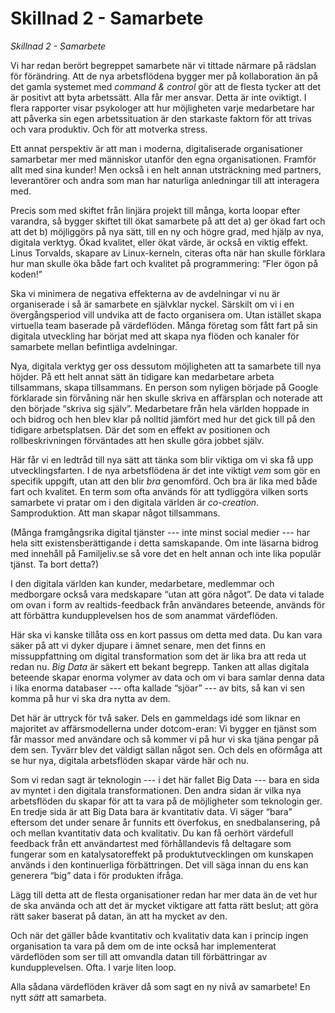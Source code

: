 # Skillnad 2 - Samarbete

_Skillnad 2 - Samarbete_

Vi har redan berört begreppet samarbete när vi tittade närmare på rädslan för förändring. Att de nya arbetsflödena bygger mer på kollaboration än på det gamla systemet med _command & control_ gör att de flesta tycker att det är positivt att byta arbetssätt. Alla får mer ansvar. Detta är inte oviktigt. I flera rapporter visar psykologer att hur möjligheten varje medarbetare har att påverka sin egen arbetssituation är den starkaste faktorn för att trivas och vara produktiv. Och för att motverka stress.

Ett annat perspektiv är att man i moderna, digitaliserade organisationer samarbetar mer med människor utanför den egna organisationen. Framför allt med sina kunder! Men också i en helt annan utsträckning med partners, leverantörer och andra som man har naturliga anledningar till att interagera med.

Precis som med skiftet från linjära projekt till många, korta loopar efter varandra, så bygger skiftet till ökat samarbete på att det a\) ger ökad fart och att det b\) möjliggörs på nya sätt, till en ny och högre grad, med hjälp av nya, digitala verktyg. Ökad kvalitet, eller ökat värde, är också en viktig effekt. Linus Torvalds, skapare av Linux-kerneln, citeras ofta när han skulle förklara hur man skulle öka både fart och kvalitet på programmering: “Fler ögon på koden!”

Ska vi minimera de negativa effekterna av de avdelningar vi nu är organiserade i så är samarbete en självklar nyckel. Särskilt om vi i en övergångsperiod vill undvika att de facto organisera om. Utan istället skapa virtuella team baserade på värdeflöden. Många företag som fått fart på sin digitala utveckling har börjat med att skapa nya flöden och kanaler för samarbete mellan befintliga avdelningar.

Nya, digitala verktyg ger oss dessutom möjligheten att ta samarbete till nya höjder. På ett helt annat sätt än tidigare kan medarbetare arbeta tillsammans, skapa tillsammans. En person som nyligen började på Google förklarade sin förvåning när hen skulle skriva en affärsplan och noterade att den började “skriva sig själv”. Medarbetare från hela världen hoppade in och bidrog och hen blev klar på nolltid jämfört med hur det gick till på den tidigare arbetsplatsen. Där det som en effekt av positionen och rollbeskrivningen förväntades att hen skulle göra jobbet själv.

Här får vi en ledtråd till nya sätt att tänka som blir viktiga om vi ska få upp utvecklingsfarten. I de nya arbetsflödena är det inte viktigt _vem_ som gör en specifik uppgift, utan att den blir _bra_ genomförd. Och bra är lika med både fart och kvalitet. En term som ofta används för att tydliggöra vilken sorts samarbete vi pratar om i den digitala världen är _co-creation_. Samproduktion. Att man skapar något tillsammans.

\(Många framgångsrika digital tjänster --- inte minst social medier --- har hela sitt existensberättigande i detta samskapande. Om inte läsarna bidrog med innehåll på Familjeliv.se så vore det en helt annan och inte lika populär tjänst. Ta bort detta?\)

I den digitala världen kan kunder, medarbetare, medlemmar och medborgare också vara medskapare “utan att göra något”. De data vi talade om ovan i form av realtids-feedback från användares beteende, används för att förbättra kundupplevelsen hos de som anammat värdeflöden.

Här ska vi kanske tillåta oss en kort passus om detta med data. Du kan vara säker på att vi dyker djupare i ämnet senare, men det finns en missuppfattning om digital transformation som det är lika bra att reda ut redan nu. _Big Data_ är säkert ett bekant begrepp. Tanken att allas digitala beteende skapar enorma volymer av data och om vi bara samlar denna data i lika enorma databaser --- ofta kallade “sjöar” --- av bits, så kan vi sen komma på hur vi ska dra nytta av dem.

Det här är uttryck för två saker. Dels en gammeldags idé som liknar en majoritet av affärsmodellerna under dotcom-eran: Vi bygger en tjänst som får massor med användare och så kommer vi på hur vi ska tjäna pengar på dem sen. Tyvärr blev det väldigt sällan något sen. Och dels en oförmåga att se hur nya, digitala arbetsflöden skapar värde här och nu.

Som vi redan sagt är teknologin --- i det här fallet Big Data --- bara en sida av myntet i den digitala transformationen. Den andra sidan är vilka nya arbetsflöden du skapar för att ta vara på de möjligheter som teknologin ger. En tredje sida är att Big Data bara är kvantitativ data. Vi säger “bara” eftersom det under senare år funnits ett överfokus, en snedbalansering, på och mellan kvantitativ data och kvalitativ. Du kan få oerhört värdefull feedback från ett användartest med förhållandevis få deltagare som fungerar som en katalysatoreffekt på produktutvecklingen om kunskapen används i den kontinuerliga förbättringen. Det vill säga innan du ens kan generera “big” data i för produkten ifråga.

Lägg till detta att de flesta organisationer redan har mer data än de vet hur de ska använda och att det är mycket viktigare att fatta rätt beslut; att göra rätt saker baserat på datan, än att ha mycket av den.

Och när det gäller både kvantitativ och kvalitativ data kan i princip ingen organisation ta vara på dem om de inte också har implementerat värdeflöden som ser till att omvandla datan till förbättringar av kundupplevelsen. Ofta. I varje liten loop.

Alla sådana värdeflöden kräver då som sagt en ny nivå av samarbete! En nytt _sätt_ att samarbeta.

